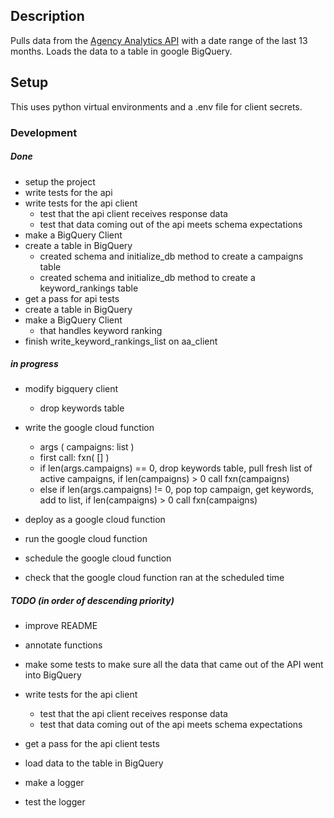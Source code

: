 ## Description

Pulls data from the [Agency Analytics API](https://agencyanalytics.com/docs/api/introduction) with a date range of the last 13 months.
Loads the data to a table in google BigQuery.

## Setup

This uses python virtual environments and a .env file for client secrets. 

### Development

##### Done

- setup the project
- write tests for the api
- write tests for the api client
  - test that the api client receives response data
  - test that data coming out of the api meets schema expectations
- make a BigQuery Client
- create a table in BigQuery
  - created schema and initialize_db method to create a campaigns table
  - created schema and initialize_db method to create a keyword_rankings table
- get a pass for api tests
- create a table in BigQuery
- make a BigQuery Client
  - that handles keyword ranking 
- finish write_keyword_rankings_list on aa_client

##### in progress

- modify bigquery client
  - drop keywords table

- write the google cloud function
  - args ( campaigns: list )
  - first call: fxn( [] )
  - if len(args.campaigns) == 0, drop keywords table, pull fresh list of active campaigns, if len(campaigns) > 0 call fxn(campaigns)
  - else if len(args.campaigns) != 0, pop top campaign, get keywords, add to list, if len(campaigns) > 0 call fxn(campaigns)
- deploy as a google cloud function
- run the google cloud function
- schedule the google cloud function
- check that the google cloud function ran at the scheduled time

##### TODO (in order of descending priority)

- improve README
- annotate functions 


- make some tests to make sure all the data that came out of the API went into BigQuery
- write tests for the api client
  - test that the api client receives response data
  - test that data coming out of the api meets schema expectations

- get a pass for the api client tests
- load data to the table in BigQuery

- make a logger 
- test the logger




